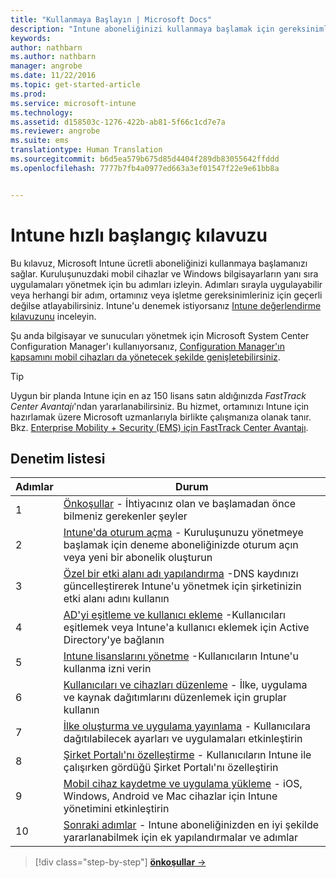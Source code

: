 ```yaml
---
title: "Kullanmaya Başlayın | Microsoft Docs"
description: "Intune aboneliğinizi kullanmaya başlamak için gereksinimler ve önkoşullar"
keywords: 
author: nathbarn
ms.author: nathbarn
manager: angrobe
ms.date: 11/22/2016
ms.topic: get-started-article
ms.prod: 
ms.service: microsoft-intune
ms.technology: 
ms.assetid: d158503c-1276-422b-ab81-5f66c1cd7e7a
ms.reviewer: angrobe
ms.suite: ems
translationtype: Human Translation
ms.sourcegitcommit: b6d5ea579b675d85d4404f289db83055642ffddd
ms.openlocfilehash: 7777b7fb4a0977ed663a3ef01547f22e9e61bb8a


---
```



# <a name="intune-quick-start-guide"></a>Intune hızlı başlangıç kılavuzu
Bu kılavuz, Microsoft Intune ücretli aboneliğinizi kullanmaya başlamanızı sağlar. Kuruluşunuzdaki mobil cihazlar ve Windows bilgisayarların yanı sıra uygulamaları yönetmek için bu adımları izleyin. Adımları sırayla uygulayabilir veya herhangi bir adım, ortamınız veya işletme gereksinimleriniz için geçerli değilse atlayabilirsiniz. Intune'u denemek istiyorsanız [Intune değerlendirme kılavuzunu](/intune/understand-explore/get-started-with-a-30-day-trial-of-microsoft-intune) inceleyin.  

Şu anda bilgisayar ve sunucuları yönetmek için Microsoft System Center Configuration Manager'ı kullanıyorsanız, [Configuration Manager'ın kapsamını mobil cihazları da yönetecek şekilde genişletebilirsiniz](https://docs.microsoft.com/sccm/mdm/understand/choose-between-standalone-intune-and-hybrid-mobile-device-management).

>[!TIP]
>Uygun bir planda Intune için en az 150 lisans satın aldığınızda *FastTrack Center Avantajı*'ndan yararlanabilirsiniz. Bu hizmet, ortamınızı Intune için hazırlamak üzere Microsoft uzmanlarıyla birlikte çalışmanıza olanak tanır. Bkz. [Enterprise Mobility + Security (EMS) için FastTrack Center Avantajı](https://docs.microsoft.com/enterprise-mobility-security/Solutions/enterprise-mobility-fasttrack-program).

## <a name="checklist"></a>Denetim listesi

| Adımlar | Durum  |
| ------------- |-------------|
| 1  | [Önkoşullar](what-to-know-before-you-start-microsoft-intune.md) - İhtiyacınız olan ve başlamadan önce bilmeniz gerekenler şeyler|
| 2 |  [Intune'da oturum açma](start-with-a-paid-subscription-to-microsoft-intune-step-1.md) - Kuruluşunuzu yönetmeye başlamak için deneme aboneliğinizde oturum açın veya yeni bir abonelik oluşturun   |  
| 3 | [Özel bir etki alanı adı yapılandırma](start-with-a-paid-subscription-to-microsoft-intune-step-2.md) -DNS kaydınızı güncelleştirerek Intune'u yönetmek için şirketinizin etki alanı adını kullanın   |
| 4 | [AD'yi eşitleme ve kullanıcı ekleme](start-with-a-paid-subscription-to-microsoft-intune-step-3.md) -Kullanıcıları eşitlemek veya Intune'a kullanıcı eklemek için Active Directory'ye bağlanın  |
| 5 | [Intune lisanslarını yönetme](start-with-a-paid-subscription-to-microsoft-intune-step-4.md) -Kullanıcıların Intune'u kullanma izni verin|
| 6 | [Kullanıcıları ve cihazları düzenleme](start-with-a-paid-subscription-to-microsoft-intune-step-5.md) - İlke, uygulama ve kaynak dağıtımlarını düzenlemek için gruplar kullanın |
| 7 | [İlke oluşturma ve uygulama yayınlama](start-with-a-paid-subscription-to-microsoft-intune-step-6.md) - Kullanıcılara dağıtılabilecek ayarları ve uygulamaları etkinleştirin |
| 8 | [Şirket Portalı'nı özelleştirme](start-with-a-paid-subscription-to-microsoft-intune-step-7.md) - Kullanıcıların Intune ile çalışırken gördüğü Şirket Portalı'nı özelleştirin  |
| 9 | [Mobil cihaz kaydetme ve uygulama yükleme](start-with-a-paid-subscription-to-microsoft-intune-step-8.md) - iOS, Windows, Android ve Mac cihazlar için Intune yönetimini etkinleştirin |
|10 | [Sonraki adımlar](post-configuration-tasks.md) - Intune aboneliğinizden en iyi şekilde yararlanabilmek için ek yapılandırmalar ve adımlar|


>[!div class="step-by-step"]
[**önkoşullar** &rarr;](what-to-know-before-you-start-microsoft-intune.md)



<!--HONumber=Dec16_HO2-->


